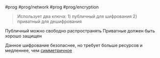 #prog #prog/network  #prog #prog/encryption

> Использует два ключа: 1) публичный для шифрования 2) приватный для дешифрования

Публичный можно свободно распространять
Приватные должен быть хорошо защищен

Данное шифрование безопаснее, но требует больше ресурсов и медленнее, чем [симметричное](Симметричное%20шифрование)